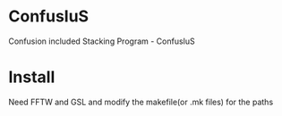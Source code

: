 # ConfusIuS
Confusion included Stacking Program - ConfusIuS

# Install
Need FFTW and GSL and modify the makefile(or .mk files) for the paths 
